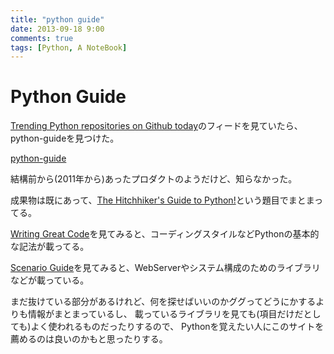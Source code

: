```yaml
---
title: "python guide"
date: 2013-09-18 9:00
comments: true
tags: [Python, A NoteBook]
---
```


# Python Guide

[Trending Python repositories on Github today](https://github.com/trending?l=python)のフィードを見ていたら、python-guideを見つけた。

[python-guide](https://github.com/kennethreitz/python-guide)

結構前から(2011年から)あったプロダクトのようだけど、知らなかった。

成果物は既にあって、[The Hitchhiker's Guide to Python!](http://docs.python-guide.org/en/latest/)という題目でまとまってる。

[Writing Great Code](http://docs.python-guide.org/en/latest/#writing-great-code)を見てみると、コーディングスタイルなどPythonの基本的な記法が載ってる。

[Scenario Guide](http://docs.python-guide.org/en/latest/#scenario-guide)を見てみると、WebServerやシステム構成のためのライブラリなどが載っている。

まだ抜けている部分があるけれど、何を探せばいいのかググってどうにかするよりも情報がまとまっているし、
載っているライブラリを見ても(項目だけだとしても)よく使われるものだったりするので、
Pythonを覚えたい人にこのサイトを薦めるのは良いのかもと思ったりする。
